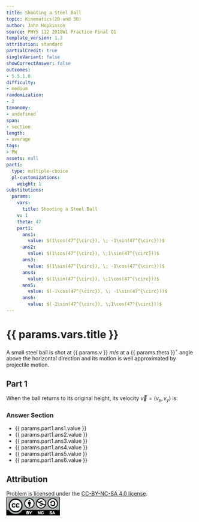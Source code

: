 ```yaml
---
title: Shooting a Steel Ball
topic: Kinematics(2D and 3D)
author: John Hopkinson
source: PHYS 112 2018W1 Practice Final Q1
template_version: 1.3
attribution: standard
partialCredit: true
singleVariant: false
showCorrectAnswer: false
outcomes:
- 5.5.1.0
difficulty:
- medium
randomization:
- 2
taxonomy:
- undefined
span:
- section
length:
- average
tags:
- PW
assets: null
part1:
  type: multiple-choice
  pl-customizations:
    weight: 1
substitutions:
  params:
    vars:
      title: Shooting a Steel Ball
    v: 1
    theta: 47
    part1:
      ans1:
        value: $(1\cos(47^{\circ}), \; -1\sin(47^{\circ}))$
      ans2:
        value: $(1\cos(47^{\circ}), \;1\sin(47^{\circ}))$
      ans3:
        value: $(1\sin(47^{\circ}), \; -1\cos(47^{\circ}))$
      ans4:
        value: $(1\sin(47^{\circ}), \;1\cos(47^{\circ}))$
      ans5:
        value: $(-1\cos(47^{\circ}), \; -1\sin(47^{\circ}))$
      ans6:
        value: $(-1\sin(47^{\circ}), \;1\cos(47^{\circ}))$
---
```

# {{ params.vars.title }}
A small steel ball is shot at {{ params.v }} $m/s$ at a {{ params.theta }}$^{\circ}$ angle above the horizontal direction and its motion is well approximated by projectile motion.

## Part 1

When the ball returns to its original height, its velocity $\overrightarrow{v} = (v_x, v_y)$ is:

### Answer Section

- {{ params.part1.ans1.value }}
- {{ params.part1.ans2.value }}
- {{ params.part1.ans3.value }}
- {{ params.part1.ans4.value }}
- {{ params.part1.ans5.value }}
- {{ params.part1.ans6.value }}

## Attribution

Problem is licensed under the [CC-BY-NC-SA 4.0 license](https://creativecommons.org/licenses/by-nc-sa/4.0/).<br> ![The Creative Commons 4.0 license requiring attribution-BY, non-commercial-NC, and share-alike-SA license.](https://raw.githubusercontent.com/firasm/bits/master/by-nc-sa.png)